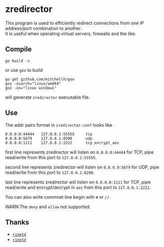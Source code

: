 # zredirector

This program is used to efficiently redirect connections from one IP address/port combination to another.   
It is useful when operating virtual servers, firewalls and the like.


## Compile

```shell
go build -v
```
or use `gox` to build
```shell script
go get github.com/mitchellh/gox
gox -osarch="linux/amd64"
gox -os="linux windows"
```
will generate `zredirector` executable file.



## Use

The addr pairs format in `zredirector.conf` looks like 
```
0.0.0.0:44444   127.0.0.1:55555     tcp
0.0.0.0:5679    127.0.0.1:8200      udp
0.0.0.0:1111    127.0.0.1:2222      tcp_encrypt_aes
```

first line represents zredirector will listen on `0.0.0.0:44444` for TCP, 
pipe read/write from this port to `127.0.0.1:55555`.

second line represents zredirector will listen on `0.0.0.0:5679` for UDP, 
pipe read/write from this port to `127.0.0.1:8200`.

last line represents zredirector will listen on `0.0.0.0:1111` for TCP, 
pipe read/write and encrypt/decrypt in `aes` from this port to `127.0.0.1:2222`.

You can also write commnet line begin with `#` or `//`.

WARN:The `deny` and `allow` not supported.

## Thanks
* [`rinetd`](https://github.com/samhocevar/rinetd)
* [`rinetd`](https://github.com/fooofei/rinetd)
